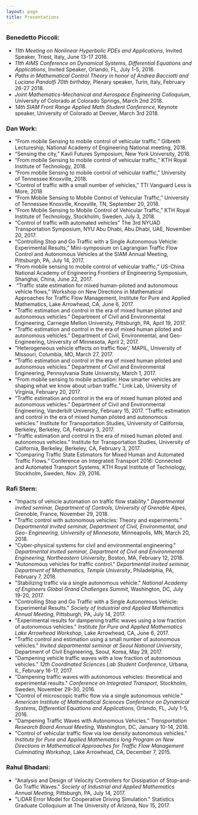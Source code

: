 ```yaml
---
layout: page
title: Presentations
---
```


<h3>Benedetto Piccoli: </h3>
<ul>
	<li><em>11th Meeting on Nonlinear Hyperbolic PDEs and Applications</em>, Invited Speaker, Triest, Italy, June 13-17 2016.</li>
	<li><em>11th AIMS Conference on Dynamical Systems, Differential Equations and Applications</em>, Invited Speaker, Orlando, FL, July 1-5, 2016.</li>
	<li><em>Paths in Mathematical Control Theory in honor of Andrea Bacciotti and Luciano Pandolfi 70th birthday</em>, Plenary speaker, Turin, Italy, February 26-27 2018.</li>
	<li><em>Joint Mathematics-Mechanical and Aerospace Engineering Colloquium</em>, University of Colorado at Colorado Springs, March 2nd 2018.</li>
	<li><em>14th SIAM Front Range Applied Math Student Conference</em>, Keynote speaker, University of Colorado at Denver, March 3rd 2018.</li>
</ul>

<h3>Dan Work:</h3>
<ul>
<li>“From mobile Sensing to mobile control of
     vehicular traffic.” Gilbreth Lectureship, National Academy of Engineering
     National meeting, 2018.</li>
 <li>“Sensing the city,” Kavli Futures Symposium,
     New York University, 2018.</li>
 <li>“From mobile Sensing to mobile control of
     vehicular traffic,” KTH Royal Institute of Technology, 2018.</li>
 <li>“From mobile Sensing to mobile control of
     vehicular traffic,” University of Tennessee Knoxville, 2018.</li>
 <li>“Control of traffic with a small number of
     vehicles,” TTI Vanguard Less is More, 2018</li>
 <li>“From Mobile Sensing to Mobile Control of
     Vehicular Traffic,” University of Tennessee Knoxville, Knoxville, TN,
     September 20, 2018.</li>
 <li>“From Mobile Sensing to Mobile Control of
     Vehicular Traffic,” KTH Royal Institute of Technology, Stockholm, Sweden,
     July 3, 2018.</li>
 <li>“Control of traffic with automated vehicles”
     The 3rd NYUAD Transportation Symposium, NYU Abu Dhabi, Abu Dhabi, UAE,
     November 20, 2017.</li>
 <li>“Controlling Stop and Go Traffic with a
     Single Autonomous Vehicle: Experimental Results,” Mini-symposium on
     Lagrangian Traffic Flow Control and Autonomous Vehicles at the SIAM Annual
     Meeting, Pittsburgh, PA, July 14, 2017.</li>
 <li>“From mobile sensing to mobile control of
     vehicular traffic,” US-China National Academy of Engineering Frontiers of
     Engineering Symposium, Shanghai, China, June 22, 2017.</li>
 <li> “Traffic state estimation for mixed
     human-piloted and autonomous vehicle flows,” Workshop on New Directions in
     Mathematical Approaches for Traffic Flow Management, Institute for Pure
     and Applied Mathematics, Lake Arrowhead, CA, June 6, 2017.</li>
 <li>“Traffic estimation and control in the era
     of mixed human piloted and autonomous vehicles.” Department of Civil and
     Environmental Engineering, Carnegie Mellon University, Pittsburgh, PA,
     April 19, 2017.</li>
 <li>“Traffic estimation and control in the era
     of mixed human piloted and autonomous vehicles.” Department of Civil,
     Environmental, and Geo- Engineering, University of Minnesota, April 2,
     2017.</li>
 <li>“Heterogeneous vehicle effects on traffic
     flow’,’ MAPIL, University of Missouri, Columbia, MO, March 27, 2017.</li>
 <li>“Traffic estimation and control in the era
     of mixed human piloted and autonomous vehicles.” Department of Civil and
     Environmental Engineering, Pennsylvania State University, March 1, 2017.</li>
 <li>“From mobile sensing to mobile actuation:
     How smarter vehicles are shaping what we know about urban traffic.” Link
     Lab, University of Virginia, February 20, 2017.</li>
 <li>“Traffic estimation and control in the era
     of mixed human piloted and autonomous vehicles.” Department of Civil and
     Environmental Engineering, Vanderbilt University, February 15, 2017.
     “Traffic estimation and control in the era of mixed human piloted and
     autonomous vehicles.” Institute for Transportation Studies, University of
     California, Berkeley, Berkeley, CA, February 3, 2017.</li>
 <li>“Traffic estimation and control in the era
     of mixed human piloted and autonomous vehicles.” Institute for
     Transportation Studies, University of California, Berkeley, Berkeley, CA,
     February 3, 2017.</li>
 <li>“Comparing Traffic State Estimators for
     Mixed Human and Automated Traffic Flows.” Conference on Integrated
     Transport 2016: Connected and Automated Transport Systems, KTH Royal
     Institute of Technology, Stockholm, Sweden, Nov. 29, 2016.</li>
</ul>


<h3>Rafi Stern:</h3>
<ul>
	<li>"Impacts of vehicle automation on traffic flow stability." <em>Departmental invited seminar, Department of Controls, University of Grenoble Alpes</em>, Grenoble, France, November 29, 2018.</li>
	<li>"Traffic control with autonomous vehicles: Theory and experiments." <em>Departmental invited seminar, Department of Civil, Environmental, and Geo- Engineering, University of Minnesota</em>, Minneapolis, MN, March 20, 2018.</li>
	<li>"Cyber-physical systems for civil and environmental engineering." <em>Departmental invited seminar, Department of Civil and Environmental Engineering, Northeastern University</em>, Boston, MA, February 12, 2018.</li>
	<li>"Autonomous vehicles for traffic control." <em>Departmental invited seminar, Department of Mathematics, Temple University</em>, Philadelphia, PA, February 7, 2018.</li>
	<li>"Stabilizing traffic via a single autonomous vehicle." <em>National Academy of Engineers Global Grand Challenges Summit</em>, Washington, DC, July 19-20, 2017.</li>
	<li>"Controlling Stop and Go Traffic with a Single Autonomous Vehicle: Experimental Results." <em>Society of Industrial and Applied Mathematics Annual Meeting</em>, Pittsburgh, PA, July 14, 2017.</li>
	<li>"Experimental results for dampening traffic waves using a low fraction of autonomous vehicles." <em>Institute for Pure and Applied Mathematics Lake Arrowhead Workshop</em>, Lake Arrowhead, CA, June 6, 2017.</li>
	<li>"Traffic control and estimation using a small number of autonomous vehicles." <em>Invited departmental seminar at Seoul National University</em>, Department of Civil Engineering, Seoul, Korea, May 29, 2017.</li>
	<li>"Dampening vehicle traffic waves with a low fraction of autonomous vehicles." <em>12th Coordinated Sciences Lab Student Conference</em>, Urbana, IL, February 16-17, 2017.</li>
	<li>"Dampening traffic waves with autonomous vehicles: theoretical and experimental results." <em>Conference on Integrated Transport</em>, Stockholm, Sweden, November 29-30, 2016.</li>
	<li>"Control of microscopic traffic flow via a single autonomous vehicle." <em>American Institute of Mathematical Sciences Conference on Dynamical Systems, Differential Equations and Applications</em>, Orlando, FL, July 1-5, 2016.</li>
	<li>"Dampening Traffic Waves with Autonomous Vehicles.” <em>Transportation Research Board Annual Meeting</em>, Washington, DC, January 10-14, 2016.</li>
	<li>"Control of vehicular traffic flow via low density autonomous vehicles." <em>Institute for Pure and Applied Mathematics long Program on New Directions in Mathematical Approaches for Traffic Flow Management Culminating Workshop</em>, Lake Arrowhead, CA, December 7, 2015.</li>
</ul>

<h3>Rahul Bhadani:</h3>
<ul>
	<li>"Analysis and Design of Velocity Controllers for Dissipation of Stop-and-Go Traffic Waves." <em>Society of Industrial and Applied Mathematics Annual Meeting</em>, Pittsburgh, PA, July 14, 2017.</li>
	<li>"LiDAR Error Model for Cooperative Driving Simulation." Statistics Graduate Colloquium at The University of Arizona, Nov 15, 2017.</li>
</ul>

